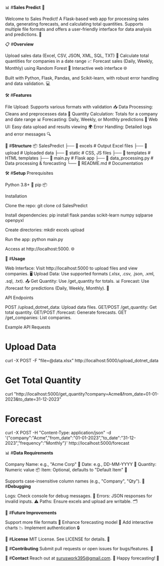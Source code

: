 📊 #**Sales Predict** 🚀

Welcome to Sales Predict! A Flask-based web app for processing sales data, generating forecasts, and calculating total quantities. Supports multiple file formats and offers a user-friendly interface for data analysis and predictions. 🎉

📋 #**Overview**

Upload sales data (Excel, CSV, JSON, XML, SQL, TXT) 📂
Calculate total quantities for companies in a date range 📈
Forecast sales (Daily, Weekly, Monthly) using Random Forest 🧠
Interactive web interface 🌐

Built with Python, Flask, Pandas, and Scikit-learn, with robust error handling and data validation. 💻

🛠️ #**Features**

File Upload: Supports various formats with validation 📥
Data Processing: Cleans and preprocesses data 🧹
Quantity Calculation: Totals for a company and date range 📊
Forecasting: Daily, Weekly, or Monthly predictions 🔮
Web UI: Easy data upload and results viewing 🌍
Error Handling: Detailed logs and error messages 🔍

📁 #**Structure**
📦 SalesPredict
├── 📂 excels          # Output Excel files
├── 📂 upload          # Uploaded data
├── 📂 static          # CSS, JS files
├── 📂 templates       # HTML templates
├── 📜 main.py         # Flask app
├── 📜 data_processing.py  # Data processing & forecasting
└── 📜 README.md       # Documentation

🛠️ #**Setup**
Prerequisites

Python 3.8+ 🐍
pip 📦

Installation

Clone the repo:
git clone <repository-url>
cd SalesPredict


Install dependencies:
pip install flask pandas scikit-learn numpy sqlparse openpyxl


Create directories:
mkdir excels upload


Run the app:
python main.py

Access at http://localhost:5000. 🌐


🚀 #**Usage**

Web Interface: Visit http://localhost:5000 to upload files and view companies. 🖥️
Upload Data: Use supported formats (.xlsx, .csv, .json, .xml, .sql, .txt). 📤
Get Quantity: Use /get_quantity for totals. 📊
Forecast: Use /forecast for predictions (Daily, Weekly, Monthly). 🔮

API Endpoints

POST /upload_dotnet_data: Upload data files.
GET/POST /get_quantity: Get total quantity.
GET/POST /forecast: Generate forecasts.
GET /get_companies: List companies.

Example API Requests
# Upload Data
curl -X POST -F "file=@data.xlsx" http://localhost:5000/upload_dotnet_data

# Get Total Quantity
curl "http://localhost:5000/get_quantity?company=Acme&from_date=01-01-2023&to_date=31-12-2023"

# Forecast
curl -X POST -H "Content-Type: application/json" -d '{"company":"Acme","from_date":"01-01-2023","to_date":"31-12-2023","frequency":"Monthly"}' http://localhost:5000/forecast

📊 #**Data Requirements**

Company Name: e.g., "Acme Corp" 🏢
Date: e.g., DD-MM-YYYY 📅
Quantity: Numeric value 📦
Item: Optional, defaults to "Default Item" 🛒

Supports case-insensitive column names (e.g., "Company", "Qty").
🐛 #**Debugging**

Logs: Check console for debug messages. 📜
Errors: JSON responses for invalid inputs. ⚠️
Paths: Ensure excels and upload are writable. 🗂️

🔮 #**Future Improvements**

Support more file formats 📄
Enhance forecasting model 🧠
Add interactive charts 📉
Implement authentication 🔒

📜 #**License**
MIT License. See LICENSE for details. 📝

🙌 #**Contributing**
Submit pull requests or open issues for bugs/features. 🚀

📧 #**Contact**
Reach out at suruswork395@gmail.com. 📩
Happy forecasting! 🎉
